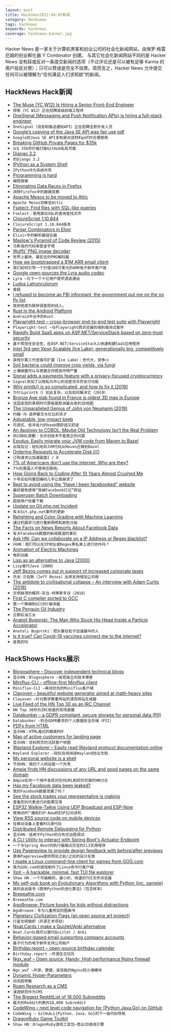```yaml
---
layout: post
title: Hacknews2021-04-07新闻
category: Hacknews
tags: hacknews
keywords: hacknews
coverage: hacknews-banner.jpg
---
```


Hacker News 是一家关于计算机黑客和创业公司的社会化新闻网站，由保罗·格雷厄姆的创业孵化器 Y Combinator 创建。
与其它社会化新闻网站不同的是 Hacker News 没有踩或反对一条提交新闻的选项（不过评论还是可以被有足够 Karma 的用户投反对票）；只可以赞或是完全不投票。简而言之，Hacker News 允许提交任何可以被理解为“任何满足人们求知欲”的新闻。

## HackNews Hack新闻


- [The Muse (YC W12) Is Hiring a Senior Front-End Engineer](https://www.themuse.com/jobs/themuse/senior-frontend-engineer)
- `缪斯（YC W12）正在招聘高级前端工程师`
- [OneSignal (Messaging and Push Notification APIs) is hiring a full-stack engineer](https://onesignal.com/careers/cb3e1383-d52c-43e8-8e7b-b49cbadafc85)
- `OneSignal（消息和推送通知API）正在招聘全职开发人员`
- [Google’s copying of the Java SE API was fair use pdf](https://www.supremecourt.gov/opinions/20pdf/18-956_d18f.pdf)
- `Google的Java SE API复制是对该材料pdf的合理使用`
- [Breaking GitHub Private Pages for $35k](https://robertchen.cc/blog/2021/04/03/github-pages-xss)
- `以$ 35k的价格打破GitHub私有页面`
- [Django 3.2](https://www.djangoproject.com/weblog/2021/apr/06/django-32-released/)
- `的Django 3.2`
- [IPython as a System Shell](https://ipython.readthedocs.io/en/stable/interactive/shell.html)
- `IPython作为系统外壳`
- [Programming is hard](https://dorinlazar.ro/2021-02-programming-is-hard/)
- `编程很难`
- [Eliminating Data Races in Firefox](https://hacks.mozilla.org/2021/04/eliminating-data-races-in-firefox-a-technical-report/)
- `消除Firefox中的数据竞赛`
- [Apache Mesos to be moved to Attic](https://lists.apache.org/thread.html/rab2a820507f7c846e54a847398ab20f47698ec5bce0c8e182bfe51ba%40%3Cdev.mesos.apache.org%3E)
- `Apache Mesos将移至Attic`
- [Fselect: Find files with SQL-like queries](https://github.com/jhspetersson/fselect)
- `Fselect：使用类似SQL的查询查找文件`
- [ClojureScript 1.10.844](https://clojurescript.org/news/2021-04-06-release)
- `ClojureScript 1.10.844版本`
- [Parser Combinators in Elixir](https://serokell.io/blog/parser-combinators-in-elixir)
- `Elixir中的解析器组合器`
- [Maslow's Pyramid of Code Review (2015)](http://www.dein.fr/2015-02-18-maslows-pyramid-of-code-review.html)
- `马斯洛的代码审查金字塔`
- [Wuffs’ PNG image decoder](https://nigeltao.github.io/blog/2021/fastest-safest-png-decoder.html)
- `世界上最快，最安全的PNG解码器`
- [How we bootstrapped a $1M ARR email client](https://missiveapp.com/blog/how-we-built-1m-arr-email-client)
- `我们如何引导一个价值100万美元的ARR电子邮件客户端`
- [Google open-sources the Lyra audio codec](https://opensource.googleblog.com/2021/04/lyra-enabling-voice-calls-for-next-billion-users.html)
- `Lyra –为下一个十亿用户提供语音通话`
- [Ludus Latrunculorum](https://en.wikipedia.org/wiki/Ludus_latrunculorum)
- `香菇`
- [I refused to become an FBI informant, the government put me on the no fly list](https://www.aclu.org/news/national-security/i-refused-to-become-an-fbi-informant-and-the-government-put-me-on-the-no-fly-list/)
- `我拒绝成为联邦调查局的线人。`
- [Rust in the Android Platform](https://security.googleblog.com/2021/04/rust-in-android-platform.html)
- `Android平台中的Rust`
- [Playwright-test – cross-browser end-to-end test suite with Playwright](https://github.com/microsoft/playwright-test)
- `Playwright-test –与Playwright跨浏览器的端到端测试套件`
- [Rapidly Build SaaS apps on ASP.NET/ServiceStack based on zero-trust security](https://aspsecuritykit.net/?src=hnzt)
- `基于零信任安全性，在ASP.NET/ServiceStack上快速构建SaaS应用程序`
- [Intel 3rd gen Xeon Scalable (Ice Lake): generationally big, competitively small](https://www.anandtech.com/show/16594/intel-3rd-gen-xeon-scalable-review)
- `英特尔第三代至强可扩展（Ice Lake）：世代大，竞争小`
- [Soil bacteria could improve crop yields, via fungi](https://news.cornell.edu/stories/2021/04/soil-bacteria-could-improve-crop-yields-fungi)
- `土壤细菌可以与真菌合作提高作物产量`
- [Signal adds a payments feature with a privacy-focused cryptocurrency](https://www.wired.com/story/signal-mobilecoin-payments-messaging-cryptocurrency/)
- `Signal添加了以隐私为中心的加密货币的支付功能`
- [Why printk() is so complicated, and how to fix it (2019)](https://lwn.net/SubscriberLink/800946/a9ad9aba46f14e78/)
- `为什么printk（）如此复杂，以及如何解决它（2019）`
- [Bronze Age slab found in France is oldest 3D map in Europe](https://www.bbc.com/news/world-europe-56648055)
- `法国发现的青铜时代厚板是欧洲最古老的3D地图`
- [The Unparalleled Genius of John von Neumann (2019)](https://www.cantorsparadise.com/the-unparalleled-genius-of-john-von-neumann-791bb9f42a2d)
- `约翰·冯·诺伊曼无与伦比的天才`
- [Adjustable, low-impact keeb](https://hackaday.com/2021/04/02/adjustable-low-impact-keeb-is-about-as-comfortable-as-it-gets/)
- `可调式，低冲击力的keeb既舒适又舒适`
- [An Apology to COBOL: Maybe Old Technology Isn’t the Real Problem](https://www.govtech.com/opinion/An-Apology-to-COBOL-Maybe-Old-Technology-Isnt-the-Real-Problem.html)
- `向COBOL致歉：也许旧技术不是真正的问题`
- [Exodus: Easily migrate your JVM code from Maven to Bazel](https://github.com/wix/exodus)
- `出埃及记：轻松地将JVM代码从Maven迁移到Bazel`
- [Ordering Requests to Accelerate Disk I/O](https://pkolaczk.github.io/disk-access-ordering/)
- `订购请求以加速磁盘I / O`
- [7% of Americans don’t use the internet. Who are they?](https://www.pewresearch.org/fact-tank/2021/04/02/7-of-americans-dont-use-the-internet-who-are-they/)
- `7％的美国人不使用互联网。`
- [How Going Back to Coding After 10 Years Almost Crushed Me](https://betterprogramming.pub/how-going-back-to-coding-after-10-years-almost-crushed-me-88c85ceb5376)
- `十年后如何重回编码几乎让我崩溃了`
- [Best to avoid using the “Have I been facebooked” website](https://code.express/docs/blogs/facebooked/)
- `最好避免使用“我被Facebook打过”网站`
- [Superuser Batch Downloading](https://nyxt.atlas.engineer/article/sharing-files.org)
- `超级用户批量下载`
- [Update on Git.php.net Incident](https://externals.io/message/113981)
- `有关Git.php.net事件的更新`
- [Relighting and Color Grading with Machine Learning](https://martinanderson.substack.com/p/relighting-and-color-grading-with)
- `通过机器学习进行重新照明和颜色分级`
- [The Facts on News Reports About Facebook Data](https://about.fb.com/news/2021/04/facts-on-news-reports-about-facebook-data/)
- `有关Facebook数据的新闻报道的事实`
- [Ask HN: Can we collaborate on a IP Address or Regex blacklist?](item?id=26719964)
- `问HN：我们可以在IP地址或Regex黑名单上进行协作吗？`
- [Animation of Electric Machines](http://people.ece.umn.edu/users/riaz/animations/listanimations.html)
- `电机动画`
- [Lisp as an alternative to Java (2000)](https://norvig.com/java-lisp.html)
- `Lisp替代Java（2000）`
- [Jeff Bezos comes out in support of increased corporate taxes](https://www.cnn.com/2021/04/06/economy/amazon-jeff-bezos-corporate-tax-increase/index.html)
- `杰夫·贝佐斯（Jeff Bezos）出来支持增加公司税`
- [The antidote to civilisational collapse – An interview with Adam Curtis (2018)](https://www.economist.com/open-future/2018/12/06/the-antidote-to-civilisational-collapse)
- `文明崩溃的解药–亚当·柯蒂斯专访（2018）`
- [First C compiler ported to GCC](https://github.com/vegesm/first-cc-gcc)
- `第一个移植到GCC的C编译器`
- [The Penguin Oil Industry](https://thetravellingcheetah.com/2019/04/07/a-glimpse-into-the-past-the-penguin-oil-industry/)
- `企鹅石油工业`
- [Anatoli Bugorski: The Man Who Stuck His Head Inside a Particle Accelerator](https://www.amusingplanet.com/2020/02/anatoli-bugorski-man-who-stuck-his-head.html)
- `Anatoli Bugorski：把头塞在粒子加速器中的人`
- [Is it true? Can Covid-19 vaccines connect me to the internet?](https://www.health.gov.au/initiatives-and-programs/covid-19-vaccines/is-it-true/is-it-true-can-covid-19-vaccines-connect-me-to-the-internet)
- `是真的吗`


## HackShows Hacks展示

- [ Blogosphere – Discover independent technical blogs](https://bilbof.com/blogosphere)
- `显示HN：Blogosphere –发现独立的技术博客`
- [ Miniflux-CLI – offline-first Miniflux client](item?id=26685058)
- `Miniflux-CLI –离线优先的Miniflux客户端`
- [ Clayoven – beautiful website generator aimed at math-heavy sites](https://github.com/artagnon/clayoven)
- `Clayoven –针对数学繁重网站的漂亮网站生成器`
- [ Live Feed of the HN Top 30 as an IRC Channel](https://www.devever.net/~hl/hntop)
- `HN Top 30作为IRC频道的现场直播`
- [ Databunker – a GDPR compliant, secure storage for personal data (PII)](https://github.com/securitybunker/databunker)
- `Databunker –符合GDPR要求的个人数据安全存储（PII）`
- [ PDFs from HTML](HTTPS://pdf.math.dev)
- `显示HN：HTML格式的精美PDF`
- [ Map of active customers for landing page](https://github.com/ziolko/roombelt-activity-map)
- `显示HN：目标网页的活跃客户地图`
- [ Wayland Explorer – Easily read Wayland protocol documentation online](https://wayland.app/protocols/)
- `Wayland Explorer –轻松在线阅读Wayland协议文档`
- [ My personal website is a shell](https://aava.sh)
- `节目HN：我的个人网站是一个外壳`
- [ Ampie finds HN discussions of any URL and good pages on the same domain](https://ampie.app/url-context?url=http%3A%2F%2Fpaulgraham.com%2F)
- `Ampie在同一个域中发现对任何URL和好的页面的HN讨论`
- [ Has my Facebook data been leaked?](https://fbleak.info/)
- `我的Facebook数据泄漏了吗？`
- [ See the stock trades your representative is making](item?id=26700983)
- `查看您的代表进行的股票交易`
- [ ESP32 Walkie-Talkie Using UDP Broadcast and ESP-Now](https://www.youtube.com/watch?v=d_h38X4_eQQ)
- `使用UDP广播和ESP-Now的ESP32对讲机`
- [ View RSS source code on mobile devices](https://www.listennotes.com/rss-viewer/)
- `在移动设备上查看RSS源代码`
- [ Distributed Remote Debugging for Python](https://github.com/vladkol/azure-debug-relay)
- `显示HN：适用于Python的分布式远程调试`
- [ A CLI Utility to interact with Spring Boot's Actuator Endpoint](https://github.com/arkits/spring-boot-actuator-cli)
- `一个与Spring Boot的执行器端点交互的CLI实用程序`
- [ Use Pagereview to provide design feedback with before/after previews](https://pagereview.io/)
- `使用Pagereview提供预览之前/之后的设计反馈`
- [ I made a Linux command-line client for games from GOG.com](https://github.com/nicohman/wyvern)
- `我为GOG.com的游戏制作了Linux命令行客户端`
- [ Xplr – A hackable, minimal, fast TUI file explorer](https://github.com/sayanarijit/xplr)
- `Show HN：一个可破解的，最小的，快速的TUI文件浏览器`
- [ My self-pub book on Evolutionary Algorithms with Python (inc. sample)](https://datacrayon.com/shop/product/practical-evolutionary-algorithms-book/)
- `我的自出版书《使用Python的进化算法》（包含样本）`
- [ Breeeathe.com](https://www.breeeathe.com/)
- `Breeeathe.com`
- [ AgoBrowse: Picture books for kids without distractions](https://bitbucket.org/BjornErlingFloetten/agobrowse)
- `AgoBrowse：专为儿童而设的图画书`
- [ Planetary Civilization Flags (an open source art project)](https://www.planetaryflags.com/)
- `行星文明旗帜（开源艺术项目）`
- [ Noat.Cards I make a Quizlet/Anki alternative](https://noat.cards/blog/noatcards_2)
- `Noat.Cards我可以替代Quizlet / Anki`
- [ Behavior-based email supporting company accounts](https://userlist.com/features/company-accounts/)
- `基于行为的电子邮件支持公司帐户`
- [ Birthday.report – open-source birthday calendar](https://birthday.report)
- `Birthday.report –开源生日日历`
- [ Ngx_waf – Open source, Handy, High performance Nginx firewall module](https://github.com/ADD-SP/ngx_waf)
- `Ngx_waf –开源，便捷，高性能的Nginx防火墙模块`
- [ Dynamic Hyper-Parameters](https://github.com/lab-ml/labml/blob/master/guides/dynamic_hyperparameters.md)
- `动态超参数`
- [ Roam Research as a CMS](https://ivywrite.io/)
- `漫游研究作为CMS`
- [ The Biggest RedditList of 18,000 Subreddits](https://docs.google.com/spreadsheets/d/1hXPcH3CAzz3gb08Wb9_tROvry99FdVb_dXh3Eps-rLI/edit#gid=262514580)
- `最大的Reddit列表的18,000 Subreddit`
- [ CodeWing – next level code navigation for {Python,Java,Go} on GitHub](https://codewing.dev)
- `CodeWing – GitHub上{Python，Java，Go}的下一级代码导航`
- [ DragonRuby Game Toolkit](http://dragonruby.org/toolkit/game)
- `Show HN：DragonRuby游戏工具包–商业2D游戏引擎`

